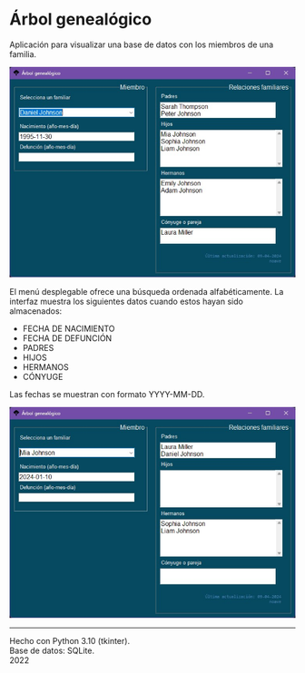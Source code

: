 # Árbol genealógico

Aplicación para visualizar una base de datos con los miembros de una familia.  

![captura1](img/family-tree-01.jpg)  

El menú desplegable ofrece una búsqueda ordenada alfabéticamente. La interfaz muestra los siguientes datos cuando estos hayan sido almacenados:
- FECHA DE NACIMIENTO
- FECHA DE DEFUNCIÓN
- PADRES
- HIJOS
- HERMANOS
- CÓNYUGE

Las fechas se muestran con formato YYYY-MM-DD.  

![captura1](img/family-tree-02.jpg)  

---

Hecho con Python 3.10 (tkinter).  
Base de datos: SQLite.  
2022